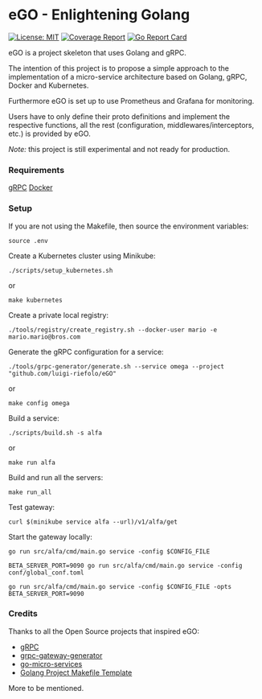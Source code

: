 # eGO - Enlightening Golang

[![License: MIT](https://img.shields.io/badge/License-MIT-yellow.svg)](https://opensource.org/licenses/MIT)
[![Coverage Report](https://gitlab.com/pantomath-io/demo-tools/badges/master/coverage.svg)](https://gitlab.com/pantomath-io/demo-tools/commits/master)
[![Go Report Card](https://goreportcard.com/badge/gitlab.com/pantomath-io/demo-tools)](https://goreportcard.com/report/gitlab.com/pantomath-io/demo-tools)


eGO is a project skeleton that uses Golang and gRPC.

The intention of this project is to propose a simple approach to the
implementation of a micro-service architecture based on Golang, gRPC, Docker
and Kubernetes.

Furthermore eGO is set up to use Prometheus and Grafana for monitoring.

Users have to only define their proto definitions and implement the respective
functions, all the rest (configuration, middlewares/interceptors, etc.) is
provided by eGO.

_Note:_ this project is still experimental and not ready for production.

### Requirements

[gRPC][1]
[Docker][8]

### Setup

If you are not using the Makefile, then source the environment variables:
```
source .env
```

Create a Kubernetes cluster using Minikube:

```
./scripts/setup_kubernetes.sh
```
or
```
make kubernetes
```

Create a private local registry:
```
./tools/registry/create_registry.sh --docker-user mario -e mario.mario@bros.com
```

Generate the gRPC configuration for a service:

```
./tools/grpc-generator/generate.sh --service omega --project "github.com/luigi-riefolo/eGO"
```
or
```
make config omega
```

Build a service:

```
./scripts/build.sh -s alfa
```
or
```
make run alfa
```

Build and run all the servers:
```
make run_all
```

Test gateway:
```
curl $(minikube service alfa --url)/v1/alfa/get
```

Start the gateway locally:

```
go run src/alfa/cmd/main.go service -config $CONFIG_FILE

BETA_SERVER_PORT=9090 go run src/alfa/cmd/main.go service -config conf/global_conf.toml

go run src/alfa/cmd/main.go service -config $CONFIG_FILE -opts BETA_SERVER_PORT=9090
```

### Credits

Thanks to all the Open Source projects that inspired eGO:

* [gRPC][1]
* [grpc-gateway-generator][3]
* [go-micro-services][4]
* [Golang Project Makefile Template][5]

More to be mentioned.

[1]: http://www.grpc.io/
[2]: http://www.github.com/luigi.riefolo/alfa/contributors
[3]: https://github.com/devsu/grpc-gateway-generator
[4]: https://github.com/harlow/go-micro-services
[5]: https://gist.github.com/turtlemonvh/38bd3d73e61769767c35931d8c70ccb4
[6]: http://marselester.com/prometheus-on-kubernetes.html
[7]: https://github.com/marselester/prometheus-on-kubernetes
[8]: https://www.docker.com
[9]: https://github.com/giantswarm/kubernetes-prometheus
[10]: https://github.com/olivere/grpc
[11]: https://medium.com/@harlow/tracing-grpc-calls-in-golang-with-google-stackdriver-b22495763a06
[12]: https://github.com/kevinburke/proto-make-example/blob/master/Makefile
[13]: https://about.gitlab.com/2017/11/27/go-tools-and-gitlab-how-to-do-continuous-integration-like-a-boss
